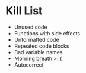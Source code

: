 Kill List
=========
* Unused code
* Functions with side effects
* Unformatted code
* Repeated code blocks
* Bad variable names
* Morning breath >: (
* Autocorrect
